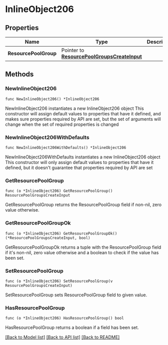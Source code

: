 # InlineObject206

## Properties

Name | Type | Description | Notes
------------ | ------------- | ------------- | -------------
**ResourcePoolGroup** | Pointer to [**ResourcePoolGroupsCreateInput**](resourcePoolGroupsCreateInput.md) |  | [optional] 

## Methods

### NewInlineObject206

`func NewInlineObject206() *InlineObject206`

NewInlineObject206 instantiates a new InlineObject206 object
This constructor will assign default values to properties that have it defined,
and makes sure properties required by API are set, but the set of arguments
will change when the set of required properties is changed

### NewInlineObject206WithDefaults

`func NewInlineObject206WithDefaults() *InlineObject206`

NewInlineObject206WithDefaults instantiates a new InlineObject206 object
This constructor will only assign default values to properties that have it defined,
but it doesn't guarantee that properties required by API are set

### GetResourcePoolGroup

`func (o *InlineObject206) GetResourcePoolGroup() ResourcePoolGroupsCreateInput`

GetResourcePoolGroup returns the ResourcePoolGroup field if non-nil, zero value otherwise.

### GetResourcePoolGroupOk

`func (o *InlineObject206) GetResourcePoolGroupOk() (*ResourcePoolGroupsCreateInput, bool)`

GetResourcePoolGroupOk returns a tuple with the ResourcePoolGroup field if it's non-nil, zero value otherwise
and a boolean to check if the value has been set.

### SetResourcePoolGroup

`func (o *InlineObject206) SetResourcePoolGroup(v ResourcePoolGroupsCreateInput)`

SetResourcePoolGroup sets ResourcePoolGroup field to given value.

### HasResourcePoolGroup

`func (o *InlineObject206) HasResourcePoolGroup() bool`

HasResourcePoolGroup returns a boolean if a field has been set.


[[Back to Model list]](../README.md#documentation-for-models) [[Back to API list]](../README.md#documentation-for-api-endpoints) [[Back to README]](../README.md)


